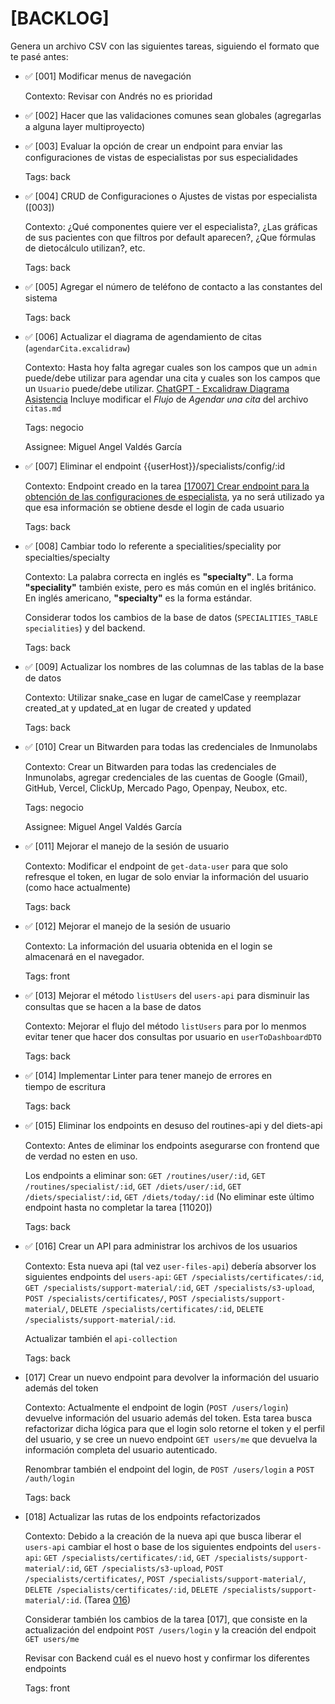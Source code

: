 # [BACKLOG]

Genera un archivo CSV con las siguientes tareas, siguiendo el formato que te pasé antes:

- ✅ [001] Modificar menus de navegación

  Contexto: Revisar con Andrés no es prioridad

- ✅ [002] Hacer que las validaciones comunes sean globales (agregarlas a alguna layer multiproyecto)

- ✅ [003] Evaluar la opción de crear un endpoint para enviar las configuraciones de vistas de especialistas por sus especialidades

  Tags: back

- ✅ [004] CRUD de Configuraciones o Ajustes de vistas por especialista ([003])

  Contexto: ¿Qué componentes quiere ver el especialista?, ¿Las gráficas de sus pacientes con que filtros por default aparecen?, ¿Que fórmulas de dietocálculo utilizan?, etc.

  Tags: back

- ✅ [005] Agregar el número de teléfono de contacto a las constantes del sistema

  Tags: back

- ✅ [006] Actualizar el diagrama de agendamiento de citas (`agendarCita.excalidraw`)

  Contexto: Hasta hoy falta agregar cuales son los campos que un `admin` puede/debe utilizar para agendar una cita y cuales son los campos que un `Usuario` puede/debe utilizar.
  [ChatGPT - Excalidraw Diagrama Asistencia](https://chatgpt.com/share/67cf4acd-cbd8-8000-a4a7-31c75b59e458)
  Incluye modificar el _Flujo_ de _Agendar una cita_ del archivo `citas.md`

  Tags: negocio

  Assignee: Miguel Angel Valdés García

- ✅ [007] Eliminar el endpoint {{userHost}}/specialists/config/:id

  Contexto: Endpoint creado en la tarea [[17007] Crear endpoint para la obtención de las configuraciones de especialista](https://app.clickup.com/t/868cwep57), ya no será utilizado ya que esa información se obtiene desde el login de cada usuario

  Tags: back

- ✅ [008] Cambiar todo lo referente a specialities/speciality por specialties/specialty

  Contexto: La palabra correcta en inglés es **"specialty"**. La forma **"speciality"** también existe, pero es más común en el inglés británico. En inglés americano, **"specialty"** es la forma estándar.

  Considerar todos los cambios de la base de datos (`SPECIALITIES_TABLE specialities`) y del backend.

  Tags: back

- ✅ [009] Actualizar los nombres de las columnas de las tablas de la base de datos

  Contexto: Utilizar snake_case en lugar de camelCase y reemplazar created_at y updated_at en lugar de created y updated

  Tags: back

- ✅ [010] Crear un Bitwarden para todas las credenciales de Inmunolabs

  Contexto: Crear un Bitwarden para todas las credenciales de Inmunolabs, agregar credenciales de las cuentas de Google (Gmail), GitHub, Vercel, ClickUp, Mercado Pago, Openpay, Neubox, etc.

  Tags: negocio

  Assignee: Miguel Angel Valdés García

- ✅ [011] Mejorar el manejo de la sesión de usuario

  Contexto: Modificar el endpoint de `get-data-user` para que solo refresque el token, en lugar de solo enviar la información del usuario (como hace actualmente)

  Tags: back

- ✅ [012] Mejorar el manejo de la sesión de usuario

  Contexto: La información del usuaria obtenida en el login se almacenará en el navegador.

  Tags: front

- ✅ [013] Mejorar el método `listUsers` del `users-api` para disminuir las consultas que se hacen a la base de datos

  Contexto: Mejorar el flujo del método `listUsers` para por lo menmos evitar tener que hacer dos consultas por usuario en `userToDashboardDTO`

  Tags: back

- ✅ [014] Implementar Linter para tener manejo de errores en tiempo de escritura

  Tags: back

- ✅ [015] Eliminar los endpoints en desuso del routines-api y del diets-api

  Contexto: Antes de eliminar los endpoints asegurarse con frontend que de verdad no esten en uso.

  Los endpoints a eliminar son: `GET /routines/user/:id`, `GET /routines/specialist/:id`, `GET /diets/user/:id`, `GET /diets/specialist/:id`, `GET /diets/today/:id` (No eliminar este último endpoint hasta no completar la tarea [11020])

  Tags: back

- ✅ [016] Crear un API para administrar los archivos de los usuarios

  Contexto: Esta nueva api (tal vez `user-files-api`) debería absorver los siguientes endpoints del `users-api`: `GET /specialists/certificates/:id`, `GET /specialists/support-material/:id`, `GET /specialists/s3-upload`, `POST /specialists/certificates/`, `POST /specialists/support-material/`, `DELETE /specialists/certificates/:id`, `DELETE /specialists/support-material/:id`.

  Actualizar también el `api-collection`

  Tags: back

- [017] Crear un nuevo endpoint para devolver la información del usuario además del token

  Contexto: Actualmente el endpoint de login (`POST /users/login`) devuelve información del usuario además del token. Esta tarea busca refactorizar dicha lógica para que el login solo retorne el token y el perfil del usuario, y se cree un nuevo endpoint `GET users/me` que devuelva la información completa del usuario autenticado.

  Renombrar también el endpoint del login, de `POST /users/login` a `POST /auth/login`

  Tags: back

- [018] Actualizar las rutas de los endpoints refactorizados

  Contexto: Debido a la creación de la nueva api que busca liberar el `users-api` cambiar el host o base de los siguientes endpoints del `users-api`: `GET /specialists/certificates/:id`, `GET /specialists/support-material/:id`, `GET /specialists/s3-upload`, `POST /specialists/certificates/`, `POST /specialists/support-material/`, `DELETE /specialists/certificates/:id`, `DELETE /specialists/support-material/:id`. (Tarea [016](https://app.clickup.com/t/868dcy1pq))

  Considerar también los cambios de la tarea [017], que consiste en la actualización del endpoint `POST /users/login` y la creación del endpoit `GET users/me`

  Revisar con Backend cuál es el nuevo host y confirmar los diferentes endpoints

  Tags: front
